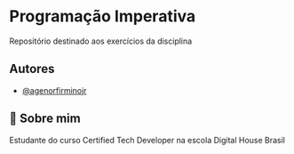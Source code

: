 
# Programação Imperativa

Repositório destinado aos exercícios da disciplina


## Autores

- [@agenorfirminojr](https://github.com/agenorfirminojr)


## 🚀 Sobre mim
Estudante do curso Certified Tech Developer na escola Digital House Brasil